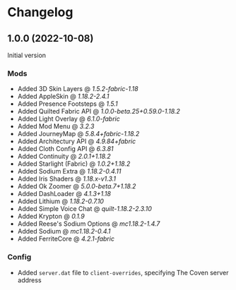 # Changelog

## 1.0.0 (2022-10-08)
Initial version

### Mods
+ Added 3D Skin Layers @  *1.5.2-fabric-1.18*
+ Added AppleSkin @ *1.18.2-2.4.1*
+ Added Presence Footsteps @ *1.5.1*
+ Added Quilted Fabric API @ *1.0.0-beta.25+0.59.0-1.18.2*
+ Added Light Overlay @ *6.1.0-fabric*
+ Added Mod Menu @ *3.2.3*
+ Added JourneyMap @ *5.8.4+fabric-1.18.2*
+ Added Architectury API @ *4.9.84+fabric*
+ Added Cloth Config API @ *6.3.81*
+ Added Continuity @ *2.0.1+1.18.2*
+ Added Starlight (Fabric) @ *1.0.2+1.18.2*
+ Added Sodium Extra @ *1.18.2-0.4.11*
+ Added Iris Shaders @ *1.18.x-v1.3.1*
+ Added Ok Zoomer @ *5.0.0-beta.7+1.18.2*
+ Added DashLoader @ *4.1.3+1.18*
+ Added Lithium @ *1.18.2-0.7.10*
+ Added Simple Voice Chat @ *quilt-1.18.2-2.3.10*
+ Added Krypton @ *0.1.9*
+ Added Reese's Sodium Options @ *mc1.18.2-1.4.7*
+ Added Sodium @ *mc1.18.2-0.4.1*
+ Added FerriteCore @ *4.2.1-fabric*

### Config
+ Added `server.dat` file to `client-overrides`, specifying The Coven server address